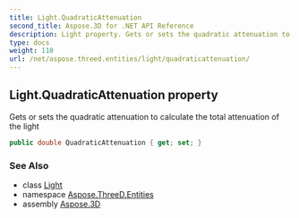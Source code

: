 ```yaml
---
title: Light.QuadraticAttenuation
second_title: Aspose.3D for .NET API Reference
description: Light property. Gets or sets the quadratic attenuation to calculate the total attenuation of the light
type: docs
weight: 110
url: /net/aspose.threed.entities/light/quadraticattenuation/
---
```

## Light.QuadraticAttenuation property

Gets or sets the quadratic attenuation to calculate the total attenuation of the light

```csharp
public double QuadraticAttenuation { get; set; }
```

### See Also

* class [Light](../)
* namespace [Aspose.ThreeD.Entities](../../../aspose.threed.entities/)
* assembly [Aspose.3D](../../../)


